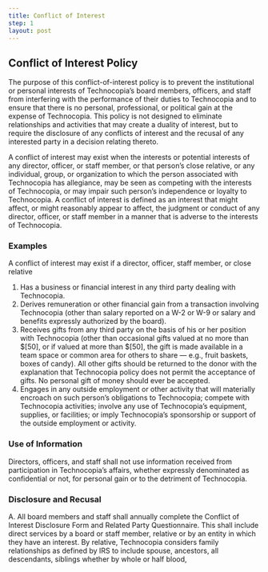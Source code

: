 ```yaml
---
title: Conflict of Interest
step: 1
layout: post
---
```

 ## Conflict of Interest Policy	
 
The purpose of this conflict-of-interest policy is to prevent the institutional or personal interests of Technocopia’s board members, officers, and staff from interfering with the performance of their duties to Technocopia and to ensure that there is no personal, professional, or political gain at the expense of Technocopia. This policy is not designed to eliminate relationships and activities that may create a duality of interest, but to require the disclosure of any conflicts of interest and the recusal of any interested party in a decision relating thereto.

A conflict of interest may exist when the interests or potential interests of any director, officer, or staff member, or that person’s close relative, or any individual, group, or organization to which the person associated with Technocopia has allegiance, may be seen as competing with the interests of Technocopia, or may impair such person’s independence or loyalty to Technocopia. A conflict of interest is defined as an interest that might affect, or might reasonably appear to affect, the judgment or conduct of any director, officer, or staff member in a manner that is adverse to the interests of Technocopia.

### Examples

A conflict of interest may exist if a director, officer, staff member, or close relative	

1. Has a business or financial interest in any third party dealing with Technocopia.	
2. Derives remuneration or other financial gain from a transaction involving Technocopia (other than salary reported on a W-2 or W-9 or salary and benefits expressly authorized by the board).	
3. Receives gifts from any third party on the basis of his or her position with Technocopia (other than occasional gifts valued at no more than $[50], or if valued at more than $[50], the gift is made available in a team space or common area for others to share — e.g., fruit baskets, boxes of candy). All other gifts should be returned to the donor with the explanation that Technocopia policy does not permit the acceptance of gifts. No personal gift of money should ever be accepted.	
4. Engages in any outside employment or other activity that will materially encroach on such person’s obligations to Technocopia; compete with Technocopia activities; involve any use of Technocopia’s equipment, supplies, or facilities; or imply Technocopia’s sponsorship or support of the outside employment or activity.	

### Use of Information
	
Directors, officers, and staff shall not use information received from participation in Technocopia’s affairs, whether expressly denominated as confidential or not, for personal gain or to the detriment of Technocopia.					

### Disclosure and Recusal

A. All board members and staff shall annually complete the Conflict of Interest Disclosure Form and Related Party Questionnaire. This shall include direct services by a board or staff member, relative or by an entity in which they have an interest. By relative, Technocopia considers family relationships as defined by IRS to include spouse, ancestors, all descendants, siblings whether by whole or half blood, 
